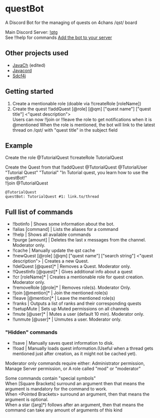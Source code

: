 # questBot
A Discord Bot for the managing of quests on 4chans /qst/ board

Main Discord Server: [!qtg](https://discordapp.com/invite/USPFgKa)  
See !!help for commands
[Add the bot to your server](https://discordapp.com/api/oauth2/authorize?client_id=302172063270174720&scope=bot&permissions=0)

## Other projects used
* [JavaCh](https://github.com/camelKaiser/JavaCh) (edited)
* [Javacord](https://github.com/BtoBastian/Javacord)
* [Sdcf4j](https://github.com/BtoBastian/sdcf4j)

## Getting started
1. Create a mentionable role (doable via !!createRole [roleName])
2. Create the quest
  !!addQuest [@role] [@qm] ["quest name"] ["quest title"] <"quest description">  
  Users can now !!join or !!leave the role to get notifications when it is @mentioned
  When the role is mentioned, the bot will link to the latest thread on /qst/ with "quest title" in the subject field  



## Example
Create the role @TutorialQuest
  !!createRole TutorialQuest

Create the Quest from that
  !!addQuest @TutorialQuest @TutorialUser "Tutorial Quest" "Tutorial" "In Tutorial quest, you learn how to use the questBot!"  
  !!join @TutorialQuest  

  `@TutorialQuest`  
  `questBot: TutorialQuest #1: link.to/thread`  

## Full list of commands
* !!botinfo | Shows some information about the bot.
* !!alias [command] | Lists the aliases for a command
* !!help | Shows all available commands
* !!purge [amount] | Deletes the last x messages from the channel. Moderator only.
* !!cache | Manually update the qst cache
* !!newQuest [@role] [@qm] ["quest name"] ["search string"] <"quest description"> | Creates a new Quest.
* !!delQuest [@quest]* | Removes a Quest. Moderator only.
* !!QuestInfo [@quest]* | Gives additional info about a quest
* !!cr [roleName]* | Creates a mentionable role for quest creation. Moderator only.
* !!removeRole [@role]* | Removes role(s). Moderator Only.
* !!join [@mention]* | Join the mentioned role(s)
* !!leave [@mention]* | Leave the mentioned role(s)
* !!ranks | Outputs a list of ranks and their corresponding quests
* !!setupMute | Sets up Muted permissions on all channels
* !!mute [@user]* <Time> | Mutes a user (default 10 min). Moderator only.
* !!unmute [@user]* | Unmutes a user. Moderator only.

### "Hidden" commands
* !!save | Manually saves quest information to disk.
* !!load | Manually loads quest information.(Useful when a thread gets mentioned just after creation, as it might not be cached yet).


Moderator only commands require either:
Administrator permission,
Manage Server permission, or
A role called "mod" or "moderator"

Some commands contain "special symbols"  
When [Square Brackets] surround an argument then that means the argument is mandatory for the command to work.  
When \<Pointed Brackets\> surround an argument, then that means the argument is optional.  
When a star (\[arg\]\*) follows after an argument, then that means the command can take any amount of arguments of this kind
